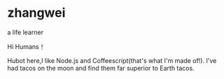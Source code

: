 # zhangwei
a life learner

Hi Humans！

Hubot here,I like Node.js and Coffeescript(that's what I'm made of!).
I've had tacos on the moon and find them far superior to Earth tacos.
